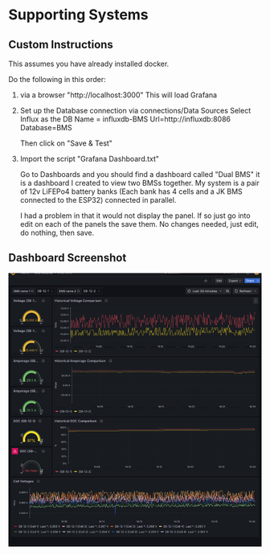 # Supporting Systems

## Custom Instructions

This assumes you have already installed docker.

Do the following in this order:

1. via a browser "http://localhost:3000"
    This will load Grafana

2. Set up the Database connection via
    connections/Data Sources
    Select Influx as the DB
    Name = influxdb-BMS
    Url=http://influxdb:8086
    Database=BMS

    Then click on "Save & Test"

3. Import the script "Grafana Dashboard.txt"

    Go to Dashboards and you should find a dashboard called "Dual BMS" it is a dashboard  I created to view two BMSs together. My system is a pair of 12v LiFEPo4 battery banks (Each bank has 4 cells and a JK BMS connected to the ESP32) connected in parallel.

    I had a problem in that it would not display the panel. If so just go into edit on    each of the panels the save them. No changes needed, just edit, do nothing, then save.

## Dashboard Screenshot

![Grafana BMS Dashboard](../Images/GrafanaBMS.jpg)

